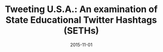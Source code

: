 ---
types: ["publication"]
date: 2015-11-01
layout: publication
publication_types: "conference presentation"
title: "Tweeting U.S.A.: An examination of State Educational Twitter Hashtags (SETHs)"
co-authors: ["Josh Rosenberg","Mete Akcaoglu","Erica Hamilton","Matt Koehler"]
outlets: ["Association for Educational Communications and Technology"]
projects: ["regional educational Twitter hashtags"]
topics: ["Twitter","teacher-focused Twitter hashtags","social media","teacher professional learning","informal learning"]
methods: ["digital methods","Twitter API"]
link: ""
link_type: "" 
summary: ""
citation: "Rosenberg, J. M., Akcaoglu, M., Hamilton, E., <strong>Greenhalgh</strong>, S. P., & Koehler, M. J. (2015, November). <em>Tweeting U.S.A.: An examination of State Educational Twitter Hashtags (SETHs).</em> Paper presented at the Association for Educational Communications and Technology International Convention."
---